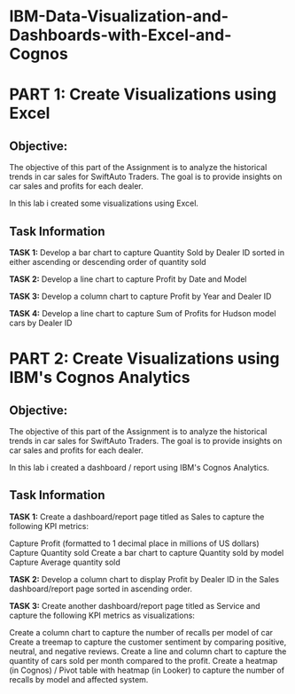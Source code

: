 # IBM-Data-Visualization-and-Dashboards-with-Excel-and-Cognos
<h1>PART 1: Create Visualizations using Excel</h1>
<h2>Objective:</h2>
<p>The objective of this part of the Assignment is to analyze the historical trends in car sales for SwiftAuto Traders. The goal is to provide insights on car sales and profits for each dealer.</p>

<p>In this lab i created some visualizations using Excel.</p>

<h2>Task Information</h2>
<p><b>TASK 1:</b> Develop a bar chart to capture Quantity Sold by Dealer ID sorted in either ascending or descending order of quantity sold</p>

<p><b>TASK 2:</b> Develop a line chart to capture Profit by Date and Model</p>

<p><b>TASK 3:</b> Develop a column chart to capture Profit by Year and Dealer ID</p>

<p><b>TASK 4:</b> Develop a line chart to capture Sum of Profits for Hudson model cars by Dealer ID</p>



<h1>PART 2: Create Visualizations using IBM's Cognos Analytics</h1>
<h2>Objective:</h2>
<p>The objective of this part of the Assignment is to analyze the historical trends in car sales for SwiftAuto Traders. The goal is to provide insights on car sales and profits for each dealer.</p>

<p>In this lab i created a dashboard / report using IBM's Cognos Analytics.</p>

<h2>Task Information</h2>
<p><b>TASK 1:</b> Create a dashboard/report page titled as Sales to capture the following KPI metrics:</p>

<p>Capture Profit (formatted to 1 decimal place in millions of US dollars)
Capture Quantity sold
Create a bar chart to capture Quantity sold by model
Capture Average quantity sold</p>
<p><b>TASK 2:</b> Develop a column chart to display Profit by Dealer ID in the Sales dashboard/report page sorted in ascending order.</p>

<p><b>TASK 3:</b> Create another dashboard/report page titled as Service and capture the following KPI metrics as visualizations:</p>

<p>Create a column chart to capture the number of recalls per model of car
Create a treemap to capture the customer sentiment by comparing positive, neutral, and negative reviews.
Create a line and column chart to capture the quantity of cars sold per month compared to the profit.
Create a heatmap (in Cognos) / Pivot table with heatmap (in Looker) to capture the number of recalls by model and affected system.</p>
